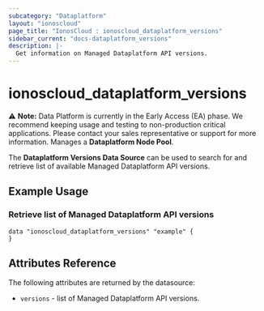 ```yaml
---
subcategory: "Dataplatform"
layout: "ionoscloud"
page_title: "IonosCloud : ionoscloud_dataplatform_versions"
sidebar_current: "docs-dataplatform_versions"
description: |-
  Get information on Managed Dataplatform API versions.
---
```


# ionoscloud\_dataplatform_versions

⚠️ **Note:** Data Platform is currently in the Early Access (EA) phase.
We recommend keeping usage and testing to non-production critical applications.
Please contact your sales representative or support for more information.
Manages a **Dataplatform Node Pool**.

The **Dataplatform Versions Data Source** can be used to search for and retrieve list of available Managed Dataplatform API versions.


## Example Usage


### Retrieve list of Managed Dataplatform API versions
```hcl
data "ionoscloud_dataplatform_versions" "example" {
}
```

## Attributes Reference

The following attributes are returned by the datasource:

* `versions` - list of Managed Dataplatform API versions.